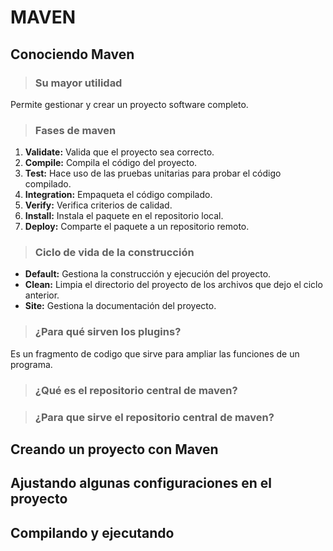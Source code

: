 # **MAVEN**

## Conociendo Maven 
> ### Su mayor utilidad
Permite gestionar y crear un proyecto software completo. 
> ### Fases de maven
1. **Validate:** Valida que el proyecto sea correcto.
2. **Compile:** Compila el código del proyecto.  
3. **Test:** Hace uso de las pruebas unitarias para probar el código compilado.
4. **Integration:** Empaqueta el código compilado.
5. **Verify:** Verifica criterios de calidad.
6. **Install:** Instala el paquete en el repositorio local.
7. **Deploy:** Comparte el paquete a un repositorio remoto.

> ### Ciclo de vida de la construcción
* **Default:** Gestiona la construcción y ejecución del proyecto.
* **Clean:** Limpia el directorio del proyecto de los archivos que dejo el ciclo anterior.
* **Site:** Gestiona la documentación del proyecto.

> ### ¿Para qué sirven los plugins? 
Es un fragmento de codigo que sirve para ampliar las funciones de un programa.


> ### ¿Qué es el repositorio central de maven?


> ### ¿Para que sirve el repositorio central de maven?

## Creando un proyecto con Maven
## Ajustando algunas configuraciones en el proyecto
## Compilando y ejecutando






